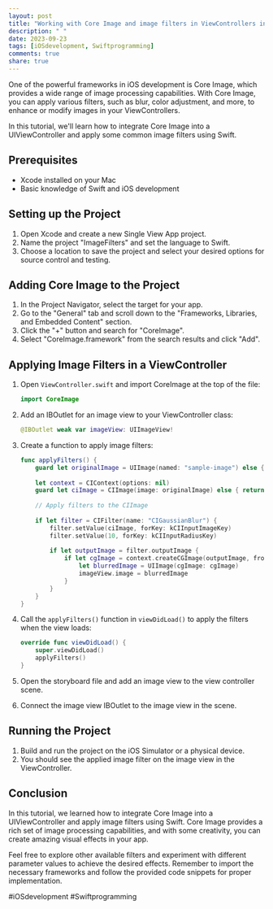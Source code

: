 ```yaml
---
layout: post
title: "Working with Core Image and image filters in ViewControllers in Swift"
description: " "
date: 2023-09-23
tags: [iOSdevelopment, Swiftprogramming]
comments: true
share: true
---
```


One of the powerful frameworks in iOS development is Core Image, which provides a wide range of image processing capabilities. With Core Image, you can apply various filters, such as blur, color adjustment, and more, to enhance or modify images in your ViewControllers.

In this tutorial, we'll learn how to integrate Core Image into a UIViewController and apply some common image filters using Swift.

## Prerequisites
- Xcode installed on your Mac
- Basic knowledge of Swift and iOS development

## Setting up the Project
1. Open Xcode and create a new Single View App project.
2. Name the project "ImageFilters" and set the language to Swift.
3. Choose a location to save the project and select your desired options for source control and testing.

## Adding Core Image to the Project
1. In the Project Navigator, select the target for your app.
2. Go to the "General" tab and scroll down to the "Frameworks, Libraries, and Embedded Content" section.
3. Click the "+" button and search for "CoreImage".
4. Select "CoreImage.framework" from the search results and click "Add".

## Applying Image Filters in a ViewController
1. Open `ViewController.swift` and import CoreImage at the top of the file:

    ```swift
    import CoreImage
    ```

2. Add an IBOutlet for an image view to your ViewController class:

    ```swift
    @IBOutlet weak var imageView: UIImageView!
    ```

3. Create a function to apply image filters:

    ```swift
    func applyFilters() {
        guard let originalImage = UIImage(named: "sample-image") else { return }
        
        let context = CIContext(options: nil)
        guard let ciImage = CIImage(image: originalImage) else { return }
        
        // Apply filters to the CIImage
        
        if let filter = CIFilter(name: "CIGaussianBlur") {
            filter.setValue(ciImage, forKey: kCIInputImageKey)
            filter.setValue(10, forKey: kCIInputRadiusKey)
            
            if let outputImage = filter.outputImage {
                if let cgImage = context.createCGImage(outputImage, from: outputImage.extent) {
                    let blurredImage = UIImage(cgImage: cgImage)
                    imageView.image = blurredImage
                }
            }
        }
    }
    ```

4. Call the `applyFilters()` function in `viewDidLoad()` to apply the filters when the view loads:

    ```swift
    override func viewDidLoad() {
        super.viewDidLoad()
        applyFilters()
    }
    ```

5. Open the storyboard file and add an image view to the view controller scene.
6. Connect the image view IBOutlet to the image view in the scene.

## Running the Project
1. Build and run the project on the iOS Simulator or a physical device.
2. You should see the applied image filter on the image view in the ViewController.

## Conclusion
In this tutorial, we learned how to integrate Core Image into a UIViewController and apply image filters using Swift. Core Image provides a rich set of image processing capabilities, and with some creativity, you can create amazing visual effects in your app.

Feel free to explore other available filters and experiment with different parameter values to achieve the desired effects. Remember to import the necessary frameworks and follow the provided code snippets for proper implementation.

#iOSdevelopment #Swiftprogramming